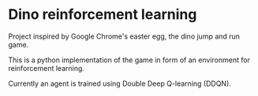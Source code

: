 # Dino reinforcement learning

Project inspired by Google Chrome's easter egg, the dino jump and run game.

This is a python implementation of the game in form of an environment for reinforcement learning.

Currently an agent is trained using Double Deep Q-learning (DDQN).
